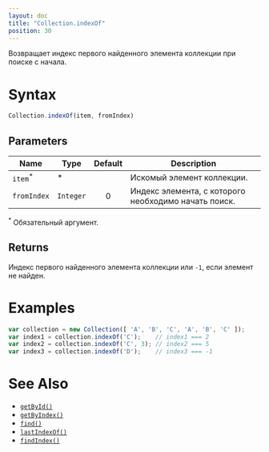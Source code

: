 ```yaml
---
layout: doc
title: "Collection.indexOf"
position: 30
---
```


Возвращает индекс первого найденного элемента коллекции при поиске с начала.

# Syntax

```js
Collection.indexOf(item, fromIndex)
```

## Parameters

|Name|Type|Default|Description|
|----|----|:-----:|-----------|
|`item`<sup>*</sup>|&#42;| |Искомый элемент коллекции.|
|`fromIndex`|`Integer`|0|Индекс элемента, с которого необходимо начать поиск.|

<sup>*</sup> Обязательный аргумент.

## Returns

Индекс первого найденного элемента коллекции или `-1`, если элемент не найден.

# Examples

```js
var collection = new Collection([ 'A', 'B', 'C', 'A', 'B', 'C' ]);
var index1 = collection.indexOf('C');    // index1 === 2
var index2 = collection.indexOf('C', 3); // index2 === 5
var index3 = collection.indexOf('D');    // index3 === -1
```

# See Also

* [`getById()`](../Collection.getById/)
* [`getByIndex()`](../Collection.getByIndex/)
* [`find()`](../Collection.find/)
* [`lastIndexOf()`](../Collection.lastIndexOf/)
* [`findIndex()`](../Collection.findIndex/)
